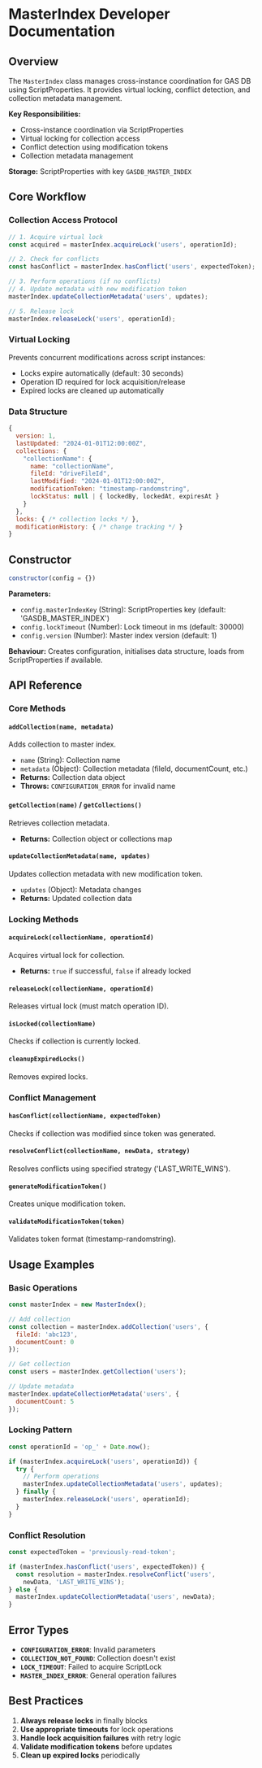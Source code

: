 # MasterIndex Developer Documentation

## Overview

The `MasterIndex` class manages cross-instance coordination for GAS DB using ScriptProperties. It provides virtual locking, conflict detection, and collection metadata management.

**Key Responsibilities:**
- Cross-instance coordination via ScriptProperties
- Virtual locking for collection access
- Conflict detection using modification tokens
- Collection metadata management

**Storage:** ScriptProperties with key `GASDB_MASTER_INDEX`

## Core Workflow

### Collection Access Protocol

```javascript
// 1. Acquire virtual lock
const acquired = masterIndex.acquireLock('users', operationId);

// 2. Check for conflicts
const hasConflict = masterIndex.hasConflict('users', expectedToken);

// 3. Perform operations (if no conflicts)
// 4. Update metadata with new modification token
masterIndex.updateCollectionMetadata('users', updates);

// 5. Release lock
masterIndex.releaseLock('users', operationId);
```

### Virtual Locking

Prevents concurrent modifications across script instances:
- Locks expire automatically (default: 30 seconds)
- Operation ID required for lock acquisition/release
- Expired locks are cleaned up automatically

### Data Structure

```javascript
{
  version: 1,
  lastUpdated: "2024-01-01T12:00:00Z",
  collections: {
    "collectionName": {
      name: "collectionName",
      fileId: "driveFileId",
      lastModified: "2024-01-01T12:00:00Z",
      modificationToken: "timestamp-randomstring",
      lockStatus: null | { lockedBy, lockedAt, expiresAt }
    }
  },
  locks: { /* collection locks */ },
  modificationHistory: { /* change tracking */ }
}
```

## Constructor

```javascript
constructor(config = {})
```

**Parameters:**
- `config.masterIndexKey` (String): ScriptProperties key (default: 'GASDB_MASTER_INDEX')
- `config.lockTimeout` (Number): Lock timeout in ms (default: 30000)
- `config.version` (Number): Master index version (default: 1)

**Behaviour:** Creates configuration, initialises data structure, loads from ScriptProperties if available.

## API Reference

### Core Methods

#### `addCollection(name, metadata)`
Adds collection to master index.
- `name` (String): Collection name
- `metadata` (Object): Collection metadata (fileId, documentCount, etc.)
- **Returns:** Collection data object
- **Throws:** `CONFIGURATION_ERROR` for invalid name

#### `getCollection(name)` / `getCollections()`
Retrieves collection metadata.
- **Returns:** Collection object or collections map

#### `updateCollectionMetadata(name, updates)`
Updates collection metadata with new modification token.
- `updates` (Object): Metadata changes
- **Returns:** Updated collection data

### Locking Methods

#### `acquireLock(collectionName, operationId)`
Acquires virtual lock for collection.
- **Returns:** `true` if successful, `false` if already locked

#### `releaseLock(collectionName, operationId)` 
Releases virtual lock (must match operation ID).

#### `isLocked(collectionName)`
Checks if collection is currently locked.

#### `cleanupExpiredLocks()`
Removes expired locks.

### Conflict Management

#### `hasConflict(collectionName, expectedToken)`
Checks if collection was modified since token was generated.

#### `resolveConflict(collectionName, newData, strategy)`
Resolves conflicts using specified strategy ('LAST_WRITE_WINS').

#### `generateModificationToken()`
Creates unique modification token.

#### `validateModificationToken(token)`
Validates token format (timestamp-randomstring).

## Usage Examples

### Basic Operations

```javascript
const masterIndex = new MasterIndex();

// Add collection
const collection = masterIndex.addCollection('users', {
  fileId: 'abc123',
  documentCount: 0
});

// Get collection
const users = masterIndex.getCollection('users');

// Update metadata
masterIndex.updateCollectionMetadata('users', {
  documentCount: 5
});
```

### Locking Pattern

```javascript
const operationId = 'op_' + Date.now();

if (masterIndex.acquireLock('users', operationId)) {
  try {
    // Perform operations
    masterIndex.updateCollectionMetadata('users', updates);
  } finally {
    masterIndex.releaseLock('users', operationId);
  }
}
```

### Conflict Resolution

```javascript
const expectedToken = 'previously-read-token';

if (masterIndex.hasConflict('users', expectedToken)) {
  const resolution = masterIndex.resolveConflict('users', 
    newData, 'LAST_WRITE_WINS');
} else {
  masterIndex.updateCollectionMetadata('users', newData);
}
```

## Error Types

- **`CONFIGURATION_ERROR`**: Invalid parameters
- **`COLLECTION_NOT_FOUND`**: Collection doesn't exist
- **`LOCK_TIMEOUT`**: Failed to acquire ScriptLock
- **`MASTER_INDEX_ERROR`**: General operation failures

## Best Practices

1. **Always release locks** in finally blocks
2. **Use appropriate timeouts** for lock operations
3. **Handle lock acquisition failures** with retry logic
4. **Validate modification tokens** before updates
5. **Clean up expired locks** periodically
